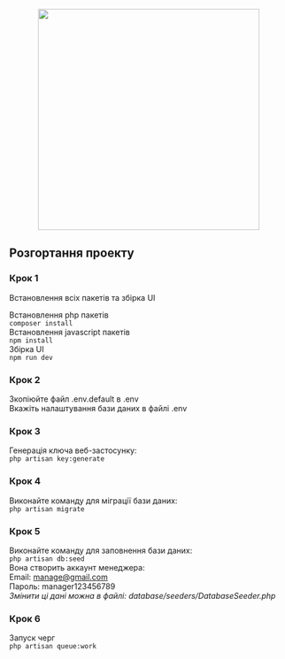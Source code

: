 <p align="center"><a href="https://laravel.com" target="_blank"><img src="https://raw.githubusercontent.com/laravel/art/master/logo-lockup/5%20SVG/2%20CMYK/1%20Full%20Color/laravel-logolockup-cmyk-red.svg" width="400"></a></p>

## Розгортання проекту
### Крок 1
Встановлення всіх пакетів та збірка UI

Встановлення php пакетів\
`composer install`\
Встановлення javascript пакетів\
`npm install`\
Збірка UI\
`npm run dev`

### Крок 2
Зкопіюйте файл .env.default в .env\
Вкажіть налаштування бази даних в файлі .env

### Крок 3
Генерація ключа веб-застосунку:\
`php artisan key:generate`

### Крок 4
Виконайте команду для міграції бази даних:\
`php artisan migrate`

### Крок 5 
Виконайте команду для заповнення бази даних:\
`php artisan db:seed`\
Вона створить аккаунт менеджера:\
Email: manage@gmail.com\
Пароль: manager123456789\
*Змінити ці дані можна в файлі: database/seeders/DatabaseSeeder.php*
### Крок 6
Запуск черг\
`php artisan queue:work`

